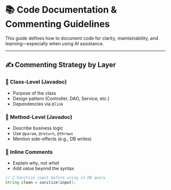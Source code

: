 # 📚 Code Documentation & Commenting Guidelines

This guide defines how to document code for clarity, maintainability, and learning—especially when using AI assistance.

---

## ✍️ Commenting Strategy by Layer

### 🧱 Class-Level (Javadoc)

- Purpose of the class
- Design pattern (Controller, DAO, Service, etc.)
- Dependencies via `@link`

### 🔧 Method-Level (Javadoc)

- Describe business logic
- Use `@param`, `@return`, `@throws`
- Mention side-effects (e.g., DB writes)

### 🧩 Inline Comments

- Explain *why*, not *what*
- Add value beyond the syntax

```java
// 📌 Sanitize input before using in DB query
String clean = sanitize(input);
